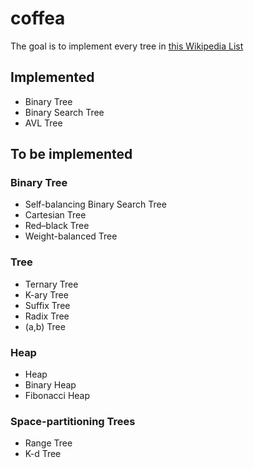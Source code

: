 # coffea


The goal is to implement every tree in [this Wikipedia List](https://en.wikipedia.org/wiki/List_of_data_structures#Trees)

## Implemented
- Binary Tree
- Binary Search Tree
- AVL Tree

## To be implemented

### Binary Tree
- Self-balancing Binary Search Tree
- Cartesian Tree
- Red–black Tree
- Weight-balanced Tree

### Tree
- Ternary Tree
- K-ary Tree
- Suffix Tree
- Radix Tree
- (a,b) Tree

### Heap
- Heap
- Binary Heap
- Fibonacci Heap

### Space-partitioning Trees
- Range Tree
- K-d Tree

